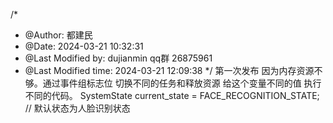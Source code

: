 /*
 * @Author: 都建民 
 * @Date: 2024-03-21 10:32:31 
 * @Last Modified by: dujianmin qq群 26875961
 * @Last Modified time: 2024-03-21 12:09:38
 */
第一次发布
因为内存资源不够。通过事件组标志位 切换不同的任务和释放资源
给这个变量不同的值 执行不同的代码。
SystemState current_state = FACE_RECOGNITION_STATE; // 默认状态为人脸识别状态